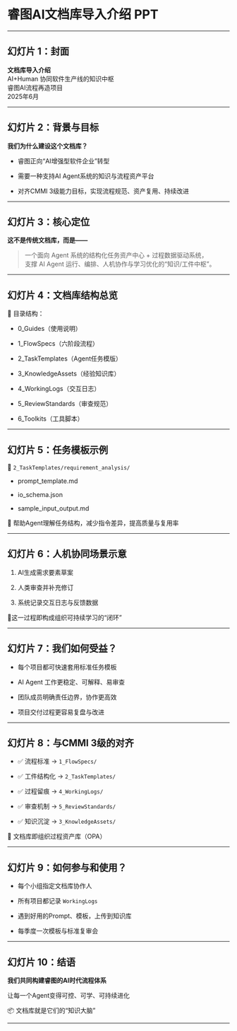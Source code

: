 
# 睿图AI文档库导入介绍 PPT

---

## 幻灯片 1：封面

**文档库导入介绍**  
AI+Human 协同软件生产线的知识中枢  
睿图AI流程再造项目  
2025年6月

---

## 幻灯片 2：背景与目标

**我们为什么建设这个文档库？**

- 睿图正向“AI增强型软件企业”转型
    
- 需要一种支持AI Agent系统的知识与流程资产平台
    
- 对齐CMMI 3级能力目标，实现流程规范、资产复用、持续改进
    

---

## 幻灯片 3：核心定位

**这不是传统文档库，而是——**

> 一个面向 Agent 系统的结构化任务资产中心 + 过程数据驱动系统，  
> 支撑 AI Agent 运行、编排、人机协作与学习优化的“知识/工件中枢”。

---

## 幻灯片 4：文档库结构总览

📁 目录结构：

- 0_Guides（使用说明）
    
- 1_FlowSpecs（六阶段流程）
    
- 2_TaskTemplates（Agent任务模版）
    
- 3_KnowledgeAssets（经验知识库）
    
- 4_WorkingLogs（交互日志）
    
- 5_ReviewStandards（审查规范）
    
- 6_Toolkits（工具脚本）
    

---

## 幻灯片 5：任务模板示例

📂 `2_TaskTemplates/requirement_analysis/`

- prompt_template.md
    
- io_schema.json
    
- sample_input_output.md
    

📌 帮助Agent理解任务结构，减少指令差异，提高质量与复用率

---

## 幻灯片 6：人机协同场景示意

1. AI生成需求要素草案
    
2. 人类审查并补充修订
    
3. 系统记录交互日志与反馈数据
    

📍这一过程即构成组织可持续学习的“闭环”

---

## 幻灯片 7：我们如何受益？

- 每个项目都可快速套用标准任务模板
    
- AI Agent 工作更稳定、可解释、易审查
    
- 团队成员明确责任边界，协作更高效
    
- 项目交付过程更容易复盘与改进
    

---

## 幻灯片 8：与CMMI 3级的对齐

- ✅ 流程标准 → `1_FlowSpecs/`
    
- ✅ 工件结构化 → `2_TaskTemplates/`
    
- ✅ 过程留痕 → `4_WorkingLogs/`
    
- ✅ 审查机制 → `5_ReviewStandards/`
    
- ✅ 知识沉淀 → `3_KnowledgeAssets/`
    

📍 文档库即组织过程资产库（OPA）

---

## 幻灯片 9：如何参与和使用？

- 每个小组指定文档库协作人
    
- 所有项目都记录 `WorkingLogs`
    
- 遇到好用的Prompt、模板，上传到知识库
    
- 每季度一次模板与标准复审会
    

---

## 幻灯片 10：结语

**我们共同构建睿图的AI时代流程体系**

让每一个Agent变得可控、可学、可持续进化

📦 文档库就是它们的“知识大脑”

---